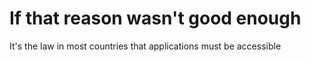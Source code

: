 # If that reason wasn't good enough

It's the law in most countries that applications must be
accessible
